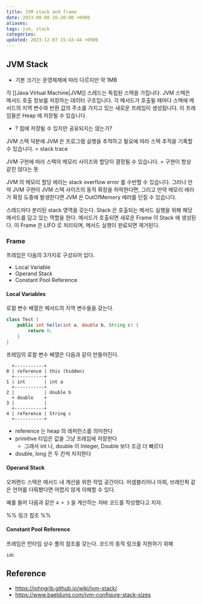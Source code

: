 ```yaml
---
title: JVM stack and frame
date: 2023-08-08 16:20:00 +0900
aliases: 
tags: jvm, stack
categories: 
updated: 2023-12-07 15:43:44 +0900
---
```


## JVM Stack

- 기본 크기는 운영체제에 따라 다르지만 약 1MB

각 [[Java Virtual Machine|JVM]] 스레드는 독립된 스택을 가집니다. JVM 스택은 메서드 호출 정보를 저장하는 데이터 구조입니다. 각 메서드가 호출될 때마다 스택에 메서드의 지역 변수와 반환 값의 주소를 가지고 있는 새로운 프레임이 생성됩니다. 이 프레임들은 Heap 에 저장될 수 있습니다.

- ? 힙에 저장될 수 있지만 공유되지는 않는가?

JVM 스택 덕분에 JVM 은 프로그램 실행을 추적하고 필요에 따라 스택 추적을 기록할 수 있습니다. = stack trace

JVM 구현에 따라 스택의 메모리 사이즈와 할당이 결정될 수 있습니다. = 구현이 항상 같진 않다는 뜻

JVM 의 메모리 할당 에러는 stack overflow error 를 수반할 수 있습니다. 그러나 만약 JVM 구현이 JVM 스택 사이즈의 동적 확장을 허락한다면, 그리고 만약 메모리 에러가 확장 도중에 발생한다면 JVM 은 OutOfMemory 에러를 던질 수 있습니다.

스레드마다 분리된 stack 영역을 갖는다. Stack 은 호출되는 메서드 실행을 위해 해당 메서드를 담고 있는 역할을 한다. 메서드가 호출되면 새로운 Frame 이 Stack 에 생성된다. 이 Frame 은 LIFO 로 처리되며, 메서드 실행이 완료되면 제거된다.

### Frame

프레임은 다음의 3가지로 구성되어 있다.

- Local Variable
- Operand Stack
- Constant Pool Reference

#### Local Variables

로컬 변수 배열은 메서드의 지역 변수들을 갖는다.

```java
class Test {
    public int hello(int a, double b, String c) {
        return 0;
    }
}
```

프레임의 로컬 변수 배열은 다음과 같이 만들어진다.

```ascii-art
  +-----------+
0 | reference | this (hidden)
  +-----------+
1 | int       | int a
  +-----------+
2 |           | double b
  + double    +
3 |           |
  +-----------+
4 | reference | String c
  +-----------+
```

- reference 는 heap 의 레퍼런스를 의미한다
- primitive 타입은 값을 그냥 프레임에 저장한다
    - 그래서 int 나, double 이 Integer, Double 보다 조금 더 빠르다
- double, long 은 두 칸씩 차지한다

#### Operand Stack

오퍼랜드 스택은 메서드 내 계산을 위한 작업 공간이다. 어셈블리어나 아희, 브레인퍽 같은 언어를 다뤄봤다면 어렵지 않게 이해할 수 있다.

예를 들어 다음과 같은 `4 + 3` 을 계산하는 자바 코드를 작성했다고 치자.

%% 링크 참조 %%

#### Constant Pool Reference

프레임은 런타임 상수 풀의 참조를 갖는다. 코드의 동적 링크를 지원하기 위해

`idc`

## Reference

- https://johngrib.github.io/wiki/jvm-stack/
- https://www.baeldung.com/jvm-configure-stack-sizes